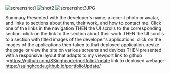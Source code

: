 ![screenshot1](https://user-images.githubusercontent.com/90226185/140599370-d13084ba-17d8-40b2-9c08-0d1908494e71.JPG)
![shot2](https://user-images.githubusercontent.com/90226185/140599372-5e0fa2e6-4d42-40e1-bc28-13e41cd0419d.JPG)
![screenshot3JPG](https://user-images.githubusercontent.com/90226185/140599373-398a5805-f00c-4d44-ab5e-4a83937dc72a.JPG)

Summary
Presented with the developer's name, a recent photo or avatar, and links to sections about them, their work, and how to contact me. Click one of the links in the navigation THEN the UI scrolls to the corresponding section. click on the link to the section about their work THEN the UI scrolls to a section with titled images of the developer's applications. click on the images of the applications then taken to that deployed application. resize the page or view the site on various screens and devices THEN presented with a responsive layout that adapts to my viewport
link to github :=https://github.com/SSinghcode/portfolioUpdate
link to deployed webage:-https://ssinghcode.github.io/portfolioUpdate/